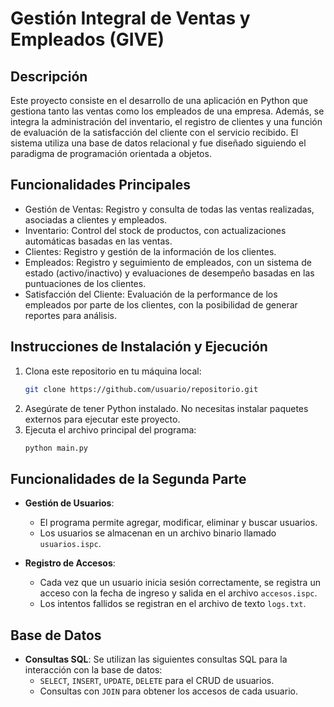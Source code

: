# Gestión Integral de Ventas y Empleados (GIVE)
## Descripción
Este proyecto consiste en el desarrollo de una aplicación en Python que gestiona tanto las ventas como los empleados de una empresa. Además, se integra la administración del inventario, el registro de clientes y una función de evaluación de la satisfacción del cliente con el servicio recibido. El sistema utiliza una base de datos relacional y fue diseñado siguiendo el paradigma de programación orientada a objetos.
## Funcionalidades Principales
- Gestión de Ventas: Registro y consulta de todas las ventas realizadas, asociadas a clientes y empleados.
- Inventario: Control del stock de productos, con actualizaciones automáticas basadas en las ventas.
- Clientes: Registro y gestión de la información de los clientes.
- Empleados: Registro y seguimiento de empleados, con un sistema de estado (activo/inactivo) y evaluaciones de desempeño basadas en las puntuaciones de los clientes.
- Satisfacción del Cliente: Evaluación de la performance de los empleados por parte de los clientes, con la posibilidad de generar reportes para análisis.
## Instrucciones de Instalación y Ejecución
1. Clona este repositorio en tu máquina local:
   ```bash
   git clone https://github.com/usuario/repositorio.git
   ```
2. Asegúrate de tener Python instalado. No necesitas instalar paquetes externos para ejecutar este proyecto.
3. Ejecuta el archivo principal del programa:
   ```bash
   python main.py
   ```
## Funcionalidades de la Segunda Parte
- **Gestión de Usuarios**: 
  - El programa permite agregar, modificar, eliminar y buscar usuarios.
  - Los usuarios se almacenan en un archivo binario llamado `usuarios.ispc`.

- **Registro de Accesos**:
  - Cada vez que un usuario inicia sesión correctamente, se registra un acceso con la fecha de ingreso y salida en el archivo `accesos.ispc`.
  - Los intentos fallidos se registran en el archivo de texto `logs.txt`.
## Base de Datos
- **Consultas SQL**:
  Se utilizan las siguientes consultas SQL para la interacción con la base de datos:
  - `SELECT`, `INSERT`, `UPDATE`, `DELETE` para el CRUD de usuarios.
  - Consultas con `JOIN` para obtener los accesos de cada usuario.




